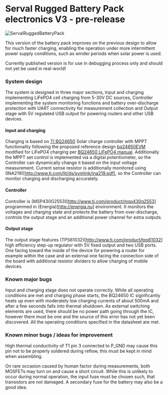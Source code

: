 Serval Rugged Battery Pack electronics V3 - pre-release
======================

![ServalRuggedBatteryPack](https://raw.github.com/IRNAS/ServalRuggedBatteryPack/master/electronics/V3/ServalRuggedBatteryPackV3.png)

This version of the battery pack improves on the previous design to allow for much faster charging, enabling the operation under more intermittent power supply conditions, such as winder periods when solar power is used.

Currently published version is for use in debugging process only and should not yet be used in real-world!

### System design
The system is designed in three major sections, Input and charging implementing LiFePO4 cell charging from 5-30V DC sources, Controller implementing the system monitoring functions and battery over-discharge protection with UART connectivity for measurement collection and Output stage with 5V regulated USB output for powering routers and other USB devices.

#### Input and charging
Charging is based on [TI BQ24650](http://www.ti.com/product/bq24650) Solar charge controller with MPPT functionality following the proposed reference design [bq24650EVM](http://www.ti.com/lit/ug/sluu444a/sluu444a.pdf) modified for LiFePO4 charging per [BQ24650 LiFePO4 manual](http://www.ti.com/lit/an/slua565/slua565.pdf). Additionally the MPPT set control is implemented via a digital potentiometer, so the Controller can dynamically change it based on the input voltage measurement. Current sense resistor is additionally monitored using (INA219)[http://www.ti.com/lit/ds/symlink/ina219.pdf], so the Controller can monitor charging and discharging accurately.

#### Controller
Controller is (MSP430G2553)[http://www.ti.com/product/msp430g2553] programmed in (Energia)[http://energia.nu] environment. It monitors the voltages and charging state and protects the battery from over-discharge, controls the output stage and an additional power channel for extra outputs.

#### Output stage
The output stage features (TPS61032)[http://www.ti.com/product/tps61032] high efficiency step-up regulator with 5V fixed output and two USB ports. One facing toward the inside of the device for powering a router for example within the case and an external one facing the connection side of the board with additional resistor dividers to allow charging of mobile devices.

### Known major bugs

Input and charging stage does not operate correctly. While all operating conditions are met and charging phase starts, the BQ24650 IC significantly heats up even with moderately low charging currents of about 500mA and after a few seconds falls into thermal shutdown. As external switching elements are used, there should be no power path going through the IC, however there must be one and the source of this error has not yet been discovered. All the operating conditions specified in the datasheet are met.

### Known minor bugs / ideas for improvement

High thermal conductivity of T1 pin 3 connected to P_GND may cause this pin not to be properly soldered during reflow, this must be kept in mind when assembling.

On rare occasion caused by human factor during measurements, both MOSFETs may turn on and cause a short circuit. While this is unlikely to occur during normal operation, the input fuse must be chosen such, that transistors are not damaged. A secondary fuse for the battery may also be a good idea.